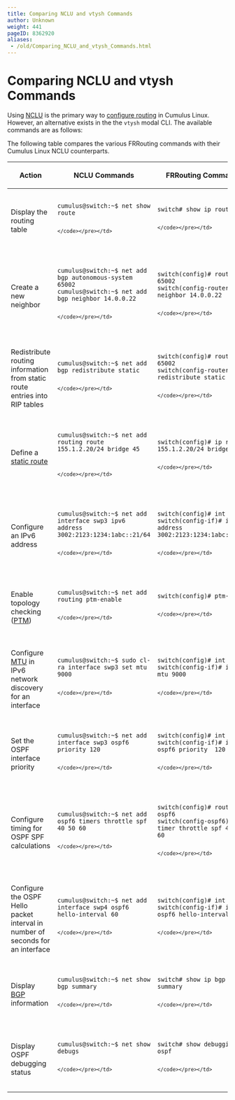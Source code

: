 ```yaml
---
title: Comparing NCLU and vtysh Commands
author: Unknown
weight: 441
pageID: 8362920
aliases:
 - /old/Comparing_NCLU_and_vtysh_Commands.html
---
```

# Comparing NCLU and vtysh Commands

Using [NCLU](/old/Network_Command_Line_Utility_-_NCLU.html) is the
primary way to [configure routing](/old/Configuring_FRRouting.html) in
Cumulus Linux. However, an alternative exists in the the `vtysh` modal
CLI. The available commands are as follows:

The following table compares the various FRRouting commands with their
Cumulus Linux NCLU counterparts.

<div class="tablewrap">

<table>
<colgroup>
<col style="width: 33%" />
<col style="width: 33%" />
<col style="width: 33%" />
</colgroup>
<thead>
<tr class="header">
<th><p>Action</p></th>
<th><p>NCLU Commands</p></th>
<th><p>FRRouting Commands</p></th>
</tr>
</thead>
<tbody>
<tr class="odd">
<td><p>Display the routing table</p></td>
<td><pre><code>                   
cumulus@switch:~$ net show route
   
    </code></pre></td>
<td><pre><code>                   
switch# show ip route
   
    </code></pre></td>
</tr>
<tr class="even">
<td><p>Create a new neighbor</p></td>
<td><pre><code>                   
cumulus@switch:~$ net add bgp autonomous-system 65002
cumulus@switch:~$ net add bgp neighbor 14.0.0.22
   
    </code></pre></td>
<td><pre><code>                   
switch(config)# router bgp 65002
switch(config-router)# neighbor 14.0.0.22
   
    </code></pre></td>
</tr>
<tr class="odd">
<td><p>Redistribute routing information from static route entries into RIP tables</p></td>
<td><pre><code>                   
cumulus@switch:~$ net add bgp redistribute static
   
    </code></pre></td>
<td><pre><code>                   
switch(config)# router bgp 65002
switch(config-router)# redistribute static
   
    </code></pre></td>
</tr>
<tr class="even">
<td><p>Define a <a href="/old/Routing.html">static route</a></p></td>
<td><pre><code>                   
cumulus@switch:~$ net add routing route 155.1.2.20/24 bridge 45
 
   
    </code></pre></td>
<td><pre><code>                   
switch(config)# ip route 155.1.2.20/24 bridge 45
   
    </code></pre></td>
</tr>
<tr class="odd">
<td><p>Configure an IPv6 address</p></td>
<td><pre><code>                   
cumulus@switch:~$ net add interface swp3 ipv6 address 3002:2123:1234:1abc::21/64
   
    </code></pre></td>
<td><pre><code>                   
switch(config)# int swp3
switch(config-if)# ipv6 address 3002:2123:1234:1abc::21/64
   
    </code></pre></td>
</tr>
<tr class="even">
<td><p>Enable topology checking (<a href="/old/Prescriptive_Topology_Manager_-_PTM.html">PTM</a>)</p></td>
<td><pre><code>                   
cumulus@switch:~$ net add routing ptm-enable
   
    </code></pre></td>
<td><pre><code>                   
switch(config)# ptm-enable
   
    </code></pre></td>
</tr>
<tr class="odd">
<td><p>Configure <a href="/old/Switch_Port_Attributes.html#src-8363026_SwitchPortAttributes-mtu">MTU</a> in IPv6 network discovery for an interface</p></td>
<td><pre><code>                   
cumulus@switch:~$ sudo cl-ra interface swp3 set mtu 9000
   
    </code></pre></td>
<td><pre><code>                   
switch(config)# int swp3
switch(config-if)# ipv6 nd mtu 9000
   
    </code></pre></td>
</tr>
<tr class="even">
<td><p>Set the OSPF interface priority</p></td>
<td><pre><code>                   
cumulus@switch:~$ net add interface swp3 ospf6 priority 120
   
    </code></pre></td>
<td><pre><code>                   
switch(config)# int swp3
switch(config-if)# ip ospf6 priority  120
   
    </code></pre></td>
</tr>
<tr class="odd">
<td><p>Configure timing for OSPF SPF calculations</p></td>
<td><pre><code>                   
cumulus@switch:~$ net add ospf6 timers throttle spf 40 50 60
   
    </code></pre></td>
<td><pre><code>                   
switch(config)# router ospf6
switch(config-ospf6)# timer throttle spf 40 50 60
   
    </code></pre></td>
</tr>
<tr class="even">
<td><p>Configure the OSPF Hello packet interval in number of seconds for an interface</p></td>
<td><pre><code>                   
cumulus@switch:~$ net add interface swp4 ospf6 hello-interval 60
   
    </code></pre></td>
<td><pre><code>                   
switch(config)# int swp4
switch(config-if)# ipv6 ospf6 hello-interval  60 
   
    </code></pre></td>
</tr>
<tr class="odd">
<td><p>Display <a href="/old/Border_Gateway_Protocol_-_BGP.html">BGP</a> information</p></td>
<td><pre><code>                   
cumulus@switch:~$ net show bgp summary
   
    </code></pre></td>
<td><pre><code>                   
switch# show ip bgp summary
   
    </code></pre></td>
</tr>
<tr class="even">
<td><p>Display OSPF debugging status</p></td>
<td><pre><code>                   
cumulus@switch:~$ net show debugs
   
    </code></pre></td>
<td><pre><code>                   
switch# show debugging ospf
   
    </code></pre></td>
</tr>
</tbody>
</table>

</div>
